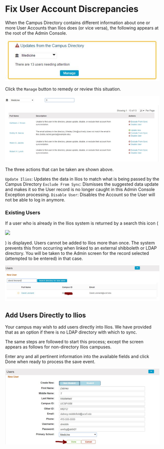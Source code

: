 # Fix User Account Discrepancies

When the Campus Directory contains different information about one or more User Accounts than Ilios does \(or vice versa\), the following appears at the root of the Admin Console.

![](../.gitbook/assets/acct_updates.jpg)

Click the `Manage` button to remedy or review this situation.

![](../.gitbook/assets/acct_updates_2.jpg)

 The three actions that can be taken are shown above.

`Update Ilios`: Updates the data in Ilios to match what is being passed by the Campus Directory `Exclude From Sync`: Dismisses the suggested data update and makes it so the User record is no longer caught in this Admin Console Exception processing. `Disable User`: Disables the Account so the User will not be able to log in anymore.

### Existing Users

If a user who is already in the Ilios system is returned by a search this icon \(

![](https://github.com/iliosproject/ilios-user-guide/tree/a3449d0445ca16afff2b1622e9867f0659ef5585/images/admin/existing_icon.jpg)

\) is displayed. Users cannot be added to Ilios more than once. The system prevents this from occurring when linked to an external shibboleth or LDAP directory. You will be taken to the Admin screen for the record selected \(attempted to be entered\) in that case.

![](../.gitbook/assets/admin_7.jpg)

## Add Users Directly to Ilios

Your campus may wish to add users directly into Ilios. We have provided that as an option if there is no LDAP directory with which to sync.

The same steps are followed to start this process; except the screen appears as follows for non-directory Ilios campuses.

Enter any and all pertinent information into the available fields and click Done when ready to process the save event.

![](../.gitbook/assets/add_user_manual_1.jpg)

